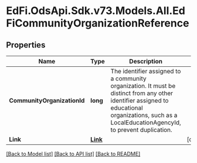 # EdFi.OdsApi.Sdk.v73.Models.All.EdFiCommunityOrganizationReference

## Properties

Name | Type | Description | Notes
------------ | ------------- | ------------- | -------------
**CommunityOrganizationId** | **long** | The identifier assigned to a community organization. It must be distinct from any other identifier assigned to educational organizations, such as a LocalEducationAgencyId, to prevent duplication. | 
**Link** | [**Link**](Link.md) |  | [optional] 

[[Back to Model list]](../../README.md#documentation-for-models) [[Back to API list]](../../README.md#documentation-for-api-endpoints) [[Back to README]](../../README.md)

